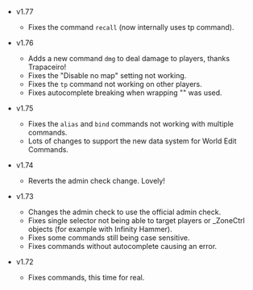 - v1.77
  - Fixes the command `recall` (now internally uses tp command).

- v1.76
  - Adds a new command `dmg` to deal damage to players, thanks Trapaceiro!
  - Fixes the "Disable no map" setting not working.
  - Fixes the `tp` command not working on other players.
  - Fixes autocomplete breaking when wrapping "" was used.

- v1.75
  - Fixes the `alias` and `bind` commands not working with multiple commands.
  - Lots of changes to support the new data system for World Edit Commands.

- v1.74
  - Reverts the admin check change. Lovely!

- v1.73
  - Changes the admin check to use the official admin check.
  - Fixes single selector not being able to target players or _ZoneCtrl objects (for example with Infinity Hammer).
  - Fixes some commands still being case sensitive.
  - Fixes commands without autocomplete causing an error.

- v1.72
  - Fixes commands, this time for real.
